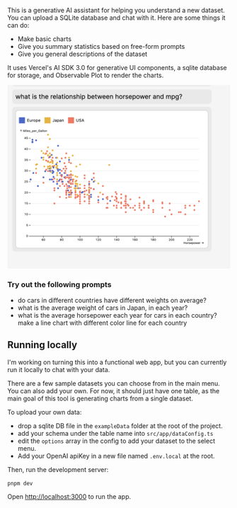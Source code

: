 This is a generative AI assistant for helping you understand a new dataset. You can upload a SQLite database and chat with it. Here are some things it can do:

- Make basic charts
- Give you summary statistics based on free-form prompts
- Give you general descriptions of the dataset

It uses Vercel's AI SDK 3.0 for generative UI components, a sqlite database for storage, and Observable Plot to render the charts.

![image](./ai_scatter_example.png)

### Try out the following prompts

- do cars in different countries have different weights on average?
- what is the average weight of cars in Japan, in each year?
- what is the average horsepower each year for cars in each country? make a line chart with different color line for each country

## Running locally

I'm working on turning this into a functional web app, but you can currently run it locally to chat with your data.

There are a few sample datasets you can choose from in the main menu. You can also add your own. For now, it should just have one table, as the main goal of this tool is generating charts from a single dataset.

To upload your own data:

- drop a sqlite DB file in the `exampleData` folder at the root of the project.
- add your schema under the table name into `src/app/dataConfig.ts`
- edit the `options` array in the config to add your dataset to the select menu.
- Add your OpenAI apiKey in a new file named `.env.local` at the root.

Then, run the development server:

```bash
pnpm dev
```

Open [http://localhost:3000](http://localhost:3000) to run the app.
